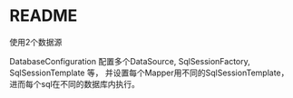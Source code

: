 README
===========================

使用2个数据源

DatabaseConfiguration 配置多个DataSource, SqlSessionFactory, SqlSessionTemplate 等，
并设置每个Mapper用不同的SqlSessionTemplate，进而每个sql在不同的数据库内执行。


